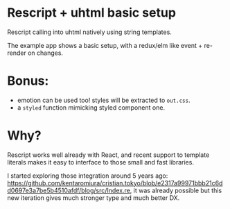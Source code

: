 Rescript + uhtml basic setup
===
Rescript calling into uhtml natively using string templates.

The example app shows a basic setup, with a redux/elm like event + re-render on changes.

Bonus:
===
- emotion can be used too! styles will be extracted to `out.css`.
- a `styled` function mimicking styled component one.

Why?
===

Rescript works well already with React, and recent support to template literals makes it easy to interface to those small and fast libraries.

I started exploring those integration around 5 years ago: https://github.com/kentaromiura/cristian.tokyo/blob/e2317a99971bbb21c6dd0697e3a7be5b4510afdf/blog/src/Index.re, it was already possible but this new iteration gives much stronger type and much better DX.

